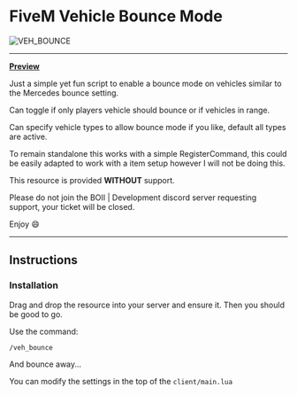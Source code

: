 # FiveM Vehicle Bounce Mode
![VEH_BOUNCE](https://github.com/CaseIRL/fivem_vehicle_bounce/assets/90377400/54c78361-3edb-449c-94fc-1430c0eb42c1)

---
**[Preview](https://streamable.com/r0tbjw)**

Just a simple yet fun script to enable a bounce mode on vehicles similar to the Mercedes bounce setting. 

Can toggle if only players vehicle should bounce or if vehicles in range. 

Can specify vehicle types to allow bounce mode if you like, default all types are active.

To remain standalone this works with a simple RegisterCommand, this could be easily adapted to work with a item setup however I will not be doing this. 

This resource is provided **WITHOUT** support.

Please do not join the BOII | Development discord server requesting support, your ticket will be closed. 

Enjoy 😄

--- 

## Instructions

### Installation

Drag and drop the resource into your server and ensure it. Then you should be good to go. 

Use the command:
```
/veh_bounce
```

And bounce away...

You can modify the settings in the top of the `client/main.lua`

